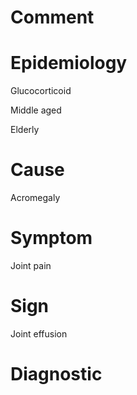 # Comment

# Epidemiology

Glucocorticoid

Middle aged

Elderly

# Cause

Acromegaly

# Symptom

Joint pain

# Sign

Joint effusion

# Diagnostic
